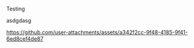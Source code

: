 Testing

asdgdasg


https://github.com/user-attachments/assets/a342f2cc-9f48-4185-9f41-6ed8cef4de87

